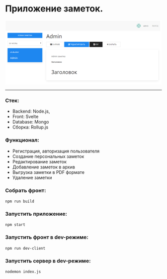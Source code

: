 # Приложение заметок.

![img.png](img.png)
___
### Стек: 
- Backend: Node.js, 
- Front: Svelte
- Database: Mongo
- Сборка: Rollup.js

### Функционал:
- Регистрация, авторизация пользователя
- Создание персональных заметок
- Редактирование заметок
- Добавление заметок в архив
- Выгрузка заметки в PDF формате
- Удаление заметки

### Собрать фронт:
```
npm run build
```

### Запустить приложение:
```
npm start
```

### Запустить фронт в dev-режиме:
```
npm run dev-client
```

### Запустить сервер в dev-режиме:
```
nodemon index.js
```
